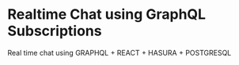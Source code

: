 # Realtime Chat using GraphQL Subscriptions

Real time chat using GRAPHQL + REACT + HASURA + POSTGRESQL
